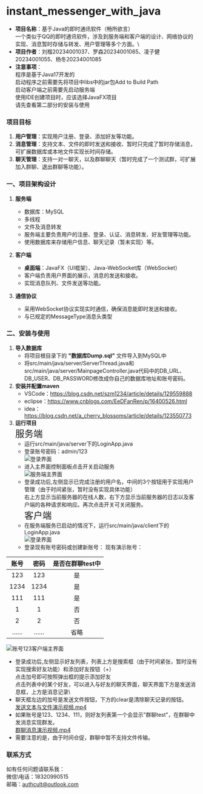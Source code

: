 # instant_messenger_with_java
- **项目名称**：基于Java的即时通讯软件（畅所欲言）\
  一个类似于QQ的即时通讯软件，涉及到服务端和客户端的设计、网络协议的实现、消息暂时存储与转发、用户管理等多个方面。\
- **项目作者**：刘楷20234001037、罗森20234001065、凌子健20234001055、杨冬20234001085
- **注意事项**：\
  程序是基于Java17开发的\
  启动程序之前需要先将项目中libs中的jar包Add to Build Path\
  启动客户端之前需要先启动服务端\
  使用IDE创建项目时，应该选择JavaFX项目\
  请先查看第二部分的安装与使用

  
### 项目目标

1. **用户管理**：实现用户注册、登录、添加好友等功能。
2. **消息管理**：支持文本、文件的即时发送和接收、暂时只完成了暂时存储消息，可扩展数据库或本地文件实现长时间存储。
3. **聊天管理**：支持一对一聊天，以及群聊聊天（暂时完成了一个测试群，可扩展加入群聊、退出群聊等功能）。

   
### 一、项目架构设计

1. **服务端**
   - 数据库：MySQL
   - 多线程
   - 文件及消息转发
   - 服务端主要负责用户的注册、登录、认证、消息转发、好友管理等功能。
   - 使用数据库来存储用户信息、聊天记录（暂未实现）等。
   

3. **客户端**
   - **桌面端**：JavaFX（UI框架）、Java-WebSocket库（WebSocket）
   - 客户端负责用户界面的展示，消息的发送和接收。
   - 实现消息队列、文件发送等功能。

5. **通信协议**
   - 采用WebSocket协议实现实时通信，确保消息能即时发送和接收。
   - 与已规定的MessageType消息头类型

### 二、安装与使用
1. **导入数据库**
   - 将项目根目录下的 **"数据库Dump.sql"** 文件导入到MySQL中
   - 将src/main/java/server/ServerThread.java和src/main/java/server/MainpageController.java代码中的DB_URL、DB_USER、DB_PASSWORD修改成你自己的数据库地址和账号密码。
2. **安装并配置maven**
   - VSCode：https://blog.csdn.net/szm1234/article/details/129559888
   - eclipse：https://www.cnblogs.com/EeDFanRen/p/16400526.html
   - idea：https://blog.csdn.net/a_cherry_blossoms/article/details/123550773
3. **运行项目**\
   <font size=5>服务端</font>
   - 运行src/main/java/server下的LoginApp.java
   - 登录账号密码：admin/123\
![登录界面](image/服务端登录界面.png)
   - 进入主界面控制面板点击开关启动服务\
![服务端主界面](image/服务端主界面.png)
   - 登录成功后,左侧显示已完成注册的用户名，中间的3个按钮用于实现用户管理（由于时间紧张，暂时没有实现具体功能）\
   右上方显示当前服务器的在线人数，右下方显示当前服务器的日志以及客户端的各种请求和响应。再次点击开关可关闭服务。\
   <font size=5>客户端</font>
   - 在服务端服务已启动的情况下，运行src/main/java/client下的LoginApp.java\
![登录界面](image/客户端登录界面.png)
   - 登录现有账号密码或创建新账号：
     现有演示账号：
   
|  账号  |  密码  | 是否在群聊test中 |
|:----:|:----:|:----------:|
| 123  | 123  |     是      |
| 1234 | 1234 |     是      |
| 111  | 111  |     是      |
|  1   |  1   |     否      |
|  2   |  2   |     否      |
|  ……  |  ……  |     省略     |
![账号123客户端主界面](image/客户端主界面.png)
   - 登录成功后,左侧显示好友列表，列表上方是搜索框（由于时间紧张，暂时没有实现搜索好友功能）和添加好友按钮（+）\
     点击加号即可按照弹出框的提示添加好友\
     点击列表中的某个好友，可以进入与好友的聊天界面，聊天界面下方是发送消息框，上方是消息记录\
   - 聊天框左边的加号是发送文件按钮，下方的clear是清除聊天记录的按钮。\
[发送文本与文件演示视频.mp4](image/发送文本与文件演示视频.mp4)
   - 如果账号是123、1234、111，则好友列表第一个会显示"群聊test"，在群聊中发消息实现群发。\
[群聊消息演示视频.mp4](image/群聊消息演示视频.mp4)
   - 需要注意的是，由于时间仓促，群聊中暂不支持文件传输。
### 联系方式
如有任何问题请联系我：\
微信\电话：18320990515\
邮箱：authcult@outlook.com